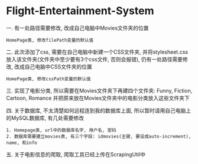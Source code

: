 # Flight-Entertainment-System

一. 有一处路径需要修改, 改成自己电脑中Movies文件夹的位置

    HomePage类, 修改filePath变量的默认值

二. 此次添加了css, 需要在自己电脑中新建一个CSS文件夹, 并将stylesheet.css放入该文件夹(文件夹中至少要有3个css文件, 否则会报错), 仍有一处路径需要修改, 改成自己电脑中CSS文件夹的位置

    HomePage类, 修改cssPath变量的默认值
    
三. 实现了电影分类, 所以需要在Movies文件夹下再建四个文件夹: Funny, Fiction, Cartoon, Romance 并把原来放在Movies文件夹中的电影分类放入这些文件夹下

四. 关于数据库, 不太清楚如何远程连到我的数据库上面, 所以暂时请用自己电脑上的MySQL数据库, 有几处需要修改
    
    1. Homepage类, url中的数据库名字, 用户名, 密码
    2. 数据库需要建立movies表, 有三个字段: idmovies(主键, 要设成auto-increment), name, 和info
    
五. 关于电影信息的爬取, 爬取工具已经上传在ScrapingUtil中
